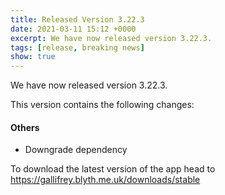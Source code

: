 ```yaml
---
title: Released Version 3.22.3
date: 2021-03-11 15:12 +0000
excerpt: We have now released version 3.22.3.
tags: [release, breaking news]
show: true
---
```


We have now released version 3.22.3.

This version contains the following changes:

#### Others

* Downgrade dependency


To download the latest version of the app head to <https://gallifrey.blyth.me.uk/downloads/stable>
